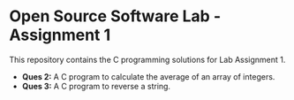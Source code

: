 # Open Source Software Lab - Assignment 1

This repository contains the C programming solutions for Lab Assignment 1.

- **Ques 2:** A C program to calculate the average of an array of integers.
- **Ques 3:** A C program to reverse a string.

